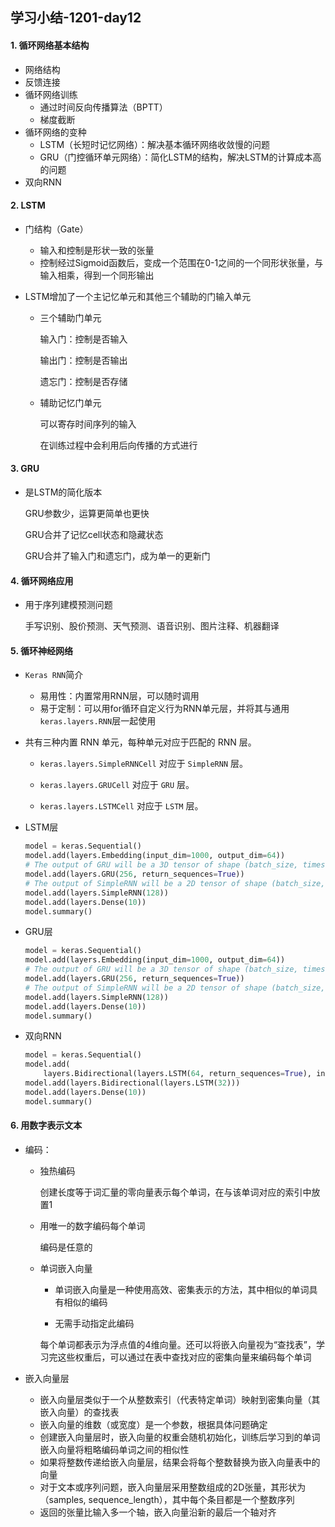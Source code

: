 ## 学习小结-1201-day12
#### 1. 循环网络基本结构

- 网络结构
- 反馈连接
- 循环网络训练
  - 通过时间反向传播算法（BPTT）
  - 梯度截断
- 循环网络的变种
  - LSTM（长短时记忆网络）：解决基本循环网络收敛慢的问题
  - GRU（门控循环单元网络）：简化LSTM的结构，解决LSTM的计算成本高的问题
- 双向RNN

#### 2. LSTM

- 门结构（Gate）

  - 输入和控制是形状一致的张量
  - 控制经过Sigmoid函数后，变成一个范围在0-1之间的一个同形状张量，与输入相乘，得到一个同形输出

- LSTM增加了一个主记忆单元和其他三个辅助的门输入单元

  - 三个辅助门单元

    输入门：控制是否输入

    输出门：控制是否输出

    遗忘门：控制是否存储

  - 辅助记忆门单元

    可以寄存时间序列的输入

    在训练过程中会利用后向传播的方式进行

#### 3. GRU

- 是LSTM的简化版本

  GRU参数少，运算更简单也更快

  GRU合并了记忆cell状态和隐藏状态

  GRU合并了输入门和遗忘门，成为单一的更新门

#### 4. 循环网络应用

- 用于序列建模预测问题

  手写识别、股价预测、天气预测、语音识别、图片注释、机器翻译

#### 5. 循环神经网络

- `Keras RNN`简介

  - 易用性：内置常用RNN层，可以随时调用
  - 易于定制：可以用for循环自定义行为RNN单元层，并将其与通用`keras.layers.RNN`层一起使用

- 共有三种内置 RNN 单元，每种单元对应于匹配的 RNN 层。

  - `keras.layers.SimpleRNNCell` 对应于 `SimpleRNN` 层。

  - `keras.layers.GRUCell` 对应于 `GRU` 层。

  - `keras.layers.LSTMCell` 对应于 `LSTM` 层。

- LSTM层

  ```python
  model = keras.Sequential()
  model.add(layers.Embedding(input_dim=1000, output_dim=64))
  # The output of GRU will be a 3D tensor of shape (batch_size, timesteps, 256)
  model.add(layers.GRU(256, return_sequences=True))
  # The output of SimpleRNN will be a 2D tensor of shape (batch_size, 128)
  model.add(layers.SimpleRNN(128))
  model.add(layers.Dense(10))
  model.summary()
  ```

- GRU层

  ```python
  model = keras.Sequential()
  model.add(layers.Embedding(input_dim=1000, output_dim=64))
  # The output of GRU will be a 3D tensor of shape (batch_size, timesteps, 256)
  model.add(layers.GRU(256, return_sequences=True))
  # The output of SimpleRNN will be a 2D tensor of shape (batch_size, 128)
  model.add(layers.SimpleRNN(128))
  model.add(layers.Dense(10))
  model.summary()
  ```

- 双向RNN

  ```python
  model = keras.Sequential()
  model.add(
      layers.Bidirectional(layers.LSTM(64, return_sequences=True), input_shape=(5, 10)))
  model.add(layers.Bidirectional(layers.LSTM(32)))
  model.add(layers.Dense(10))
  model.summary()
  ```

#### 6. 用数字表示文本

- 编码：

  - 独热编码

    创建长度等于词汇量的零向量表示每个单词，在与该单词对应的索引中放置1

  - 用唯一的数字编码每个单词

    编码是任意的

  - 单词嵌入向量

    - 单词嵌入向量是一种使用高效、密集表示的方法，其中相似的单词具有相似的编码

    - 无需手动指定此编码

    每个单词都表示为浮点值的4维向量。还可以将嵌入向量视为“查找表”，学习完这些权重后，可以通过在表中查找对应的密集向量来编码每个单词

- 嵌入向量层

  - 嵌入向量层类似于一个从整数索引（代表特定单词）映射到密集向量（其嵌入向量）的查找表
  - 嵌入向量的维数（或宽度）是一个参数，根据具体问题确定
  - 创建嵌入向量层时，嵌入向量的权重会随机初始化，训练后学习到的单词嵌入向量将粗略编码单词之间的相似性
  - 如果将整数传递给嵌入向量层，结果会将每个整数替换为嵌入向量表中的向量
  - 对于文本或序列问题，嵌入向量层采用整数组成的2D张量，其形状为（samples, sequence_length），其中每个条目都是一个整数序列
  - 返回的张量比输入多一个轴，嵌入向量沿新的最后一个轴对齐

  

